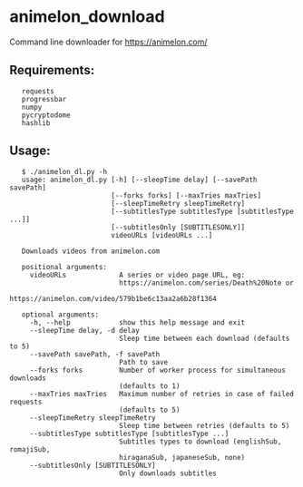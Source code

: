 

# animelon_download
Command line downloader for https://animelon.com/

## Requirements:
       requests
       progressbar
       numpy
       pycryptodome
       hashlib
## Usage:

       $ ./animelon_dl.py -h
       usage: animelon_dl.py [-h] [--sleepTime delay] [--savePath savePath]
                             [--forks forks] [--maxTries maxTries]
                             [--sleepTimeRetry sleepTimeRetry]
                             [--subtitlesType subtitlesType [subtitlesType ...]]
                             [--subtitlesOnly [SUBTITLESONLY]]
                             videoURLs [videoURLs ...]

       Downloads videos from animelon.com

       positional arguments:
         videoURLs             A series or video page URL, eg:
                               https://animelon.com/series/Death%20Note or
                               https://animelon.com/video/579b1be6c13aa2a6b28f1364

       optional arguments:
         -h, --help            show this help message and exit
         --sleepTime delay, -d delay
                               Sleep time between each download (defaults to 5)
         --savePath savePath, -f savePath
                               Path to save
         --forks forks         Number of worker process for simultaneous downloads
                               (defaults to 1)
         --maxTries maxTries   Maximum number of retries in case of failed requests
                               (defaults to 5)
         --sleepTimeRetry sleepTimeRetry
                               Sleep time between retries (defaults to 5)
         --subtitlesType subtitlesType [subtitlesType ...]
                               Subtitles types to download (englishSub, romajiSub,
                               hiraganaSub, japaneseSub, none)
         --subtitlesOnly [SUBTITLESONLY]
                               Only downloads subtitles

